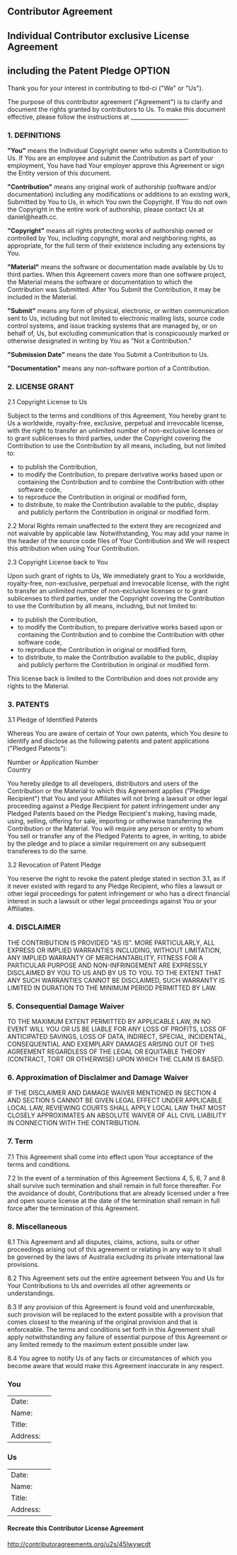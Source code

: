 <h2 id="i-tmp-title">Contributor Agreement</h2>
<h2 id="i-tmp-subtitle"><span id="i-tmp-contributor-type">Individual</span> Contributor <span id="i-tmp-contributor-exclusivity">exclusive</span> License Agreement</h2>
<h2 id="i-tmp-subtitle-patent">including the <span id="i-tmp-patent-option">Patent Pledge</span> OPTION</h2>

<p>Thank you for your interest in contributing to <span id="i-tmp-project-name">tbd-ci</span> ("We" or "Us").</p>

<p>The purpose of this contributor agreement ("Agreement") is to clarify and document the rights granted by contributors to Us. To make this document effective, please follow the instructions at <span id="i-tmp-submission-instructions">____________________</span>.</p>


<h3>1. DEFINITIONS</h3>

<section id="definition-option-2"><!-- Individual Contributor Agreement -->

<p><strong>"You"</strong> means the Individual Copyright owner who submits a Contribution to Us. If You are an employee and submit the Contribution as part of your employment, You have had Your employer approve this Agreement or sign the Entity version of this document.</p>

<p><strong>"Contribution"</strong> means any original work of authorship (software and/or documentation) including any modifications or additions to an existing work, Submitted by You to Us, in which You own the Copyright. If You do not own the Copyright in the entire work of authorship, please contact Us at <span id="i-tmp-project-email-2">daniel@heath.cc</span>.</p>

<p><strong>"Copyright"</strong> means all rights protecting works of authorship owned or controlled by You, including copyright, moral and neighboring rights, as appropriate, for the full term of their existence including any extensions by You.</p>

<p><strong>"Material"</strong> means the software or documentation made available by Us to third parties. When this Agreement covers more than one software project, the Material means the software or documentation to which the Contribution was Submitted. After You Submit the Contribution, it may be included in the Material.</p>

<p><strong>"Submit"</strong> means any form of physical, electronic, or written communication sent to Us, including but not limited to electronic mailing lists, source code control systems, and issue tracking systems that are managed by, or on behalf of, Us, but excluding communication that is conspicuously marked or otherwise designated in writing by You as "Not a Contribution."</p>

<p><strong>"Submission Date"</strong> means the date You Submit a Contribution to Us.</p>

<p><strong>"Documentation"</strong> means any non-software portion of a Contribution.</p>

</section>


<h3>2. LICENSE GRANT</h3>


<section id="i-tmp-license-option-1"><!-- Exclusive License Agreement -->
<p>2.1 Copyright License to Us</p><p>

</p><p>Subject to the terms and conditions of this Agreement, You hereby grant to Us a worldwide, royalty-free, exclusive, perpetual and irrevocable license, with the right to transfer an unlimited number of non-exclusive licenses or to grant sublicenses to third parties, under the Copyright covering the Contribution to use the Contribution by all means, including, but not limited to:</p>

<ul>
<li>to publish the Contribution,</li>
<li>to modify the Contribution, to prepare derivative works based upon or containing the Contribution and to combine the Contribution with other software code,</li>
<li>to reproduce the Contribution in original or modified form,</li>
<li>to distribute, to make the Contribution available to the public, display and publicly perform the Contribution in original or modified form.</li>
</ul>

<p>2.2 Moral Rights remain unaffected to the extent they are recognized and not waivable by applicable law. Notwithstanding, You may add your name in the header of the source code files of Your Contribution and We will respect this attribution when using Your Contribution.</p>

<p>2.3 Copyright License back to You</p>

<p>Upon such grant of rights to Us, We immediately grant to You a worldwide, royalty-free, non-exclusive, perpetual and irrevocable license, with the right to transfer an unlimited number of non-exclusive licenses or to grant sublicenses to third parties, under the Copyright covering the Contribution to use the Contribution by all means, including, but not limited to:</p>

<ul>
<li>to publish the Contribution,</li>
<li>to modify the Contribution, to prepare derivative works based upon or containing the Contribution and to combine the Contribution with other software code,</li>
<li>to reproduce the Contribution in original or modified form,</li>
<li>to distribute, to make the Contribution available to the public, display and publicly perform the Contribution in original or modified form.</li>
</ul>

<p>This license back is limited to the Contribution and does not provide any rights to the Material.</p>

</section>




<h3>3. PATENTS</h3>




<section id="i-tmp-patent-option-2"><!-- Patent Pledge -->

<p>3.1 Pledge of Identified Patents</p>

<p>Whereas You are aware of certain of Your own patents, which You desire to identify and disclose as the following patents and patent applications ("Pledged Patents"):</p>

<p id="i-tmp-patent-more">
Number or Application Number<br>
Country</p>

<p>You hereby pledge to all developers, distributors and users of the Contribution or the Material to which this Agreement applies ("Pledge Recipient") that You and your Affiliates will not bring a lawsuit or other legal proceeding against a Pledge Recipient for patent infringement under any Pledged Patents based on the Pledge Recipient's making, having made, using, selling, offering for sale, importing or otherwise transferring the Contribution or the Material.  You will require any person or entity to whom You sell or transfer any of the Pledged Patents to agree, in writing, to abide by the pledge and to place a similar requirement on any subsequent transferees to do the same.</p>

<p>3.2 Revocation of Patent Pledge</p>

<p>You reserve the right to revoke the patent pledge stated in section 3.1, as if it never existed with regard to any Pledge Recipient, who files a lawsuit or other legal proceedings for patent infringement or who has a direct financial interest in such a lawsuit or other legal proceedings against You or your Affiliates.</p>

</section>




<h3><span id="i-tmp-digit-disclaimer">4</span>. DISCLAIMER</h3>

<p>THE CONTRIBUTION IS PROVIDED "AS IS". MORE PARTICULARLY, ALL EXPRESS OR IMPLIED WARRANTIES INCLUDING, WITHOUT LIMITATION, ANY IMPLIED WARRANTY OF MERCHANTABILITY, FITNESS FOR A PARTICULAR PURPOSE AND NON-INFRINGEMENT ARE EXPRESSLY DISCLAIMED BY YOU TO US AND BY US TO YOU. TO THE EXTENT THAT ANY SUCH WARRANTIES CANNOT BE DISCLAIMED, SUCH WARRANTY IS LIMITED IN DURATION TO THE MINIMUM PERIOD PERMITTED BY LAW.</p>

<h3><span id="i-tmp-digit-waiver">5</span>. Consequential Damage Waiver</h3>

<p>TO THE MAXIMUM EXTENT PERMITTED BY APPLICABLE LAW, IN NO EVENT WILL YOU OR US BE LIABLE FOR ANY LOSS OF PROFITS, LOSS OF ANTICIPATED SAVINGS, LOSS OF DATA, INDIRECT, SPECIAL, INCIDENTAL, CONSEQUENTIAL AND EXEMPLARY DAMAGES ARISING OUT OF THIS AGREEMENT REGARDLESS OF THE LEGAL OR EQUITABLE THEORY (CONTRACT, TORT OR OTHERWISE) UPON WHICH THE CLAIM IS BASED.</p>

<h3><span id="i-tmp-digit-approx-waiver">6</span>. Approximation of Disclaimer and Damage Waiver</h3>

<p>IF THE DISCLAIMER AND DAMAGE WAIVER MENTIONED IN SECTION <span id="i-tmp-digit-waiver-2">4</span> AND SECTION <span id="i-tmp-digit-approx-waiver-2">5</span> CANNOT BE GIVEN LEGAL EFFECT UNDER APPLICABLE LOCAL LAW, REVIEWING COURTS SHALL APPLY LOCAL LAW THAT MOST CLOSELY APPROXIMATES AN ABSOLUTE WAIVER OF ALL CIVIL LIABILITY IN CONNECTION WITH THE CONTRIBUTION.</p>

<h3><span id="i-tmp-digit-term">7</span>. Term</h3>

<p><span id="i-tmp-digit-term-1">7.1</span> This Agreement shall come into effect upon Your acceptance of the terms and conditions.</p>



<p><span id="i-tmp-digit-term-3">7.2</span> In the event of a termination of this Agreement Sections <span id="i-tmp-digit-term-special">4, 5, 6, 7 and 8</span> shall survive such termination and shall remain in full force thereafter. For the avoidance of doubt, Contributions  that are already licensed under a free and open source license at the date of the termination shall remain in full force after the termination of this Agreement.</p>

<h3><span id="i-tmp-digit-misc">8</span>. Miscellaneous</h3>

<p><span id="i-tmp-digit-misc-1">8.1</span> This Agreement and all disputes, claims, actions, suits or other proceedings arising out of this agreement or relating in any way to it shall be governed by the laws of <span id="i-tmp-project-jurisdiction">Australia</span> excluding its private international law provisions.</p>

<p><span id="i-tmp-digit-misc-2">8.2</span> This Agreement sets out the entire agreement between You and Us for Your Contributions to Us and overrides all other agreements or understandings.</p>

<p><span id="i-tmp-digit-misc-3">8.3</span> If any provision of this Agreement is found void and unenforceable, such provision will be replaced to the extent possible with a provision that comes closest to the meaning of the original provision and that is enforceable. The terms and conditions set forth in this Agreement shall apply notwithstanding any failure of essential purpose of this Agreement or any limited remedy to the maximum extent possible under law.</p>

<p><span id="i-tmp-digit-misc-4">8.4</span> You agree to notify Us of any facts or circumstances of which you become aware that would make this Agreement inaccurate in any respect.</p>

<section id="i-tmp-signing">
<h3>You</h3>

<table class="signing">
<tbody><tr><td class="head" id="i-tmp-signing-you-date-header">Date:</td><td id="i-tmp-signing-you-date" class="underline"></td></tr>
<tr><td class="head" id="i-tmp-signing-you-name-header">Name:</td><td id="i-tmp-signing-you-name" class="underline"></td></tr>
<tr><td class="head" id="i-tmp-signing-you-title-header">Title:</td><td id="i-tmp-signing-you-title" class="underline"></td></tr>
<tr><td class="head" id="i-tmp-signing-you-address-header">Address:</td><td id="i-tmp-signing-you-address" class="underline"></td></tr>
</tbody></table>

<h3>Us </h3>

<table class="signing">
<tbody><tr><td class="head" id="i-tmp-signing-us-date-header">Date:</td><td id="i-tmp-signing-us-date" class="underline"></td></tr>
<tr><td class="head" id="i-tmp-signing-us-name-header">Name:</td><td id="i-tmp-signing-us-name" class="underline"></td></tr>
<tr><td class="head" id="i-tmp-signing-us-title-header">Title:</td><td id="i-tmp-signing-us-title" class="underline"></td></tr>
<tr><td class="head" id="i-tmp-signing-us-address-header">Address:</td><td id="i-tmp-signing-us-address" class="underline"></td></tr>
</tbody></table>
</section>

<section><h4>Recreate this Contributor License Agreement</h4>
<p><a href="http://contributoragreements.org/u2s/45lwywcdt">http://contributoragreements.org/u2s/45lwywcdt</a></p><a href="http://contributoragreements.org/u2s/45lwywcdt">
</a></section><a href="http://contributoragreements.org/u2s/45lwywcdt">
</a>
